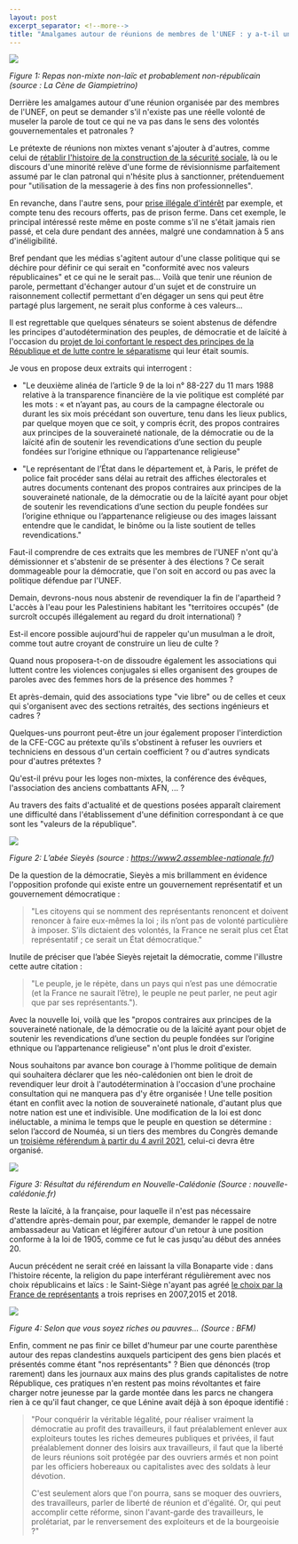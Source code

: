 ```yaml
---
layout: post
excerpt_separator: <!--more-->
title: "Amalgames autour de réunions de membres de l'UNEF : y a-t-il une volonté de museler la parole ?"
---
```

[//]: # (Author: Manuel Joriatti, PCF Nord)  
[//]: # (Date: 15 avril 2020)

![](assets/2021-04-15-amalgames-UNEF/La-Cene-Giampietrino.jpg)

*Figure 1: Repas non-mixte non-laïc et probablement non-républicain (source : La Cène de Giampietrino)*

Derrière les amalgames autour d'une réunion organisée par des  membres de l'UNEF, on peut se demander s'il n'existe pas une réelle volonté de museler la parole de tout ce qui ne va pas dans le sens des volontés gouvernementales et patronales ?

Le prétexte de réunions non mixtes venant s'ajouter à d'autres, comme celui de [rétablir l'histoire de la construction de la sécurité sociale](https://www.humanite.fr/ils-nont-pas-honte-ils-ne-veulent-rien-savoir-de-croizat-700201), là ou le discours d'une minorité relève d'une forme de révisionnisme parfaitement assumé par le clan patronal qui n'hésite plus à sanctionner, prétenduement pour "utilisation de la messagerie à des fins non professionnelles".

<!--more-->

En revanche, dans l'autre sens, pour [prise illégale d'intérêt](https://www.huffingtonpost.fr/entry/jacques-bompard-le-maire-dorange-condamne-a-5-ans-dineligibilite_fr_605cb4d8c5b66d30c7425607) par exemple, et compte tenu des recours offerts, pas de prison ferme. Dans cet exemple, le principal intéressé reste même en poste comme s'il ne s'était jamais rien passé, et cela dure pendant des années, malgré une condamnation à 5 ans d'inéligibilité.

Bref pendant que les médias s'agitent autour d'une classe politique qui se déchire pour définir ce qui serait en "conformité avec nos valeurs républicaines" et ce qui ne le serait pas... Voilà que tenir une réunion de parole, permettant d'échanger autour d'un sujet et de construire un raisonnement collectif permettant d'en dégager un sens qui peut être partagé plus largement, ne serait plus conforme à ces valeurs...

Il est regrettable que quelques sénateurs se soient abstenus de défendre les principes d'autodétermination des peuples, de démocratie et de laïcité à l'occasion du [projet de loi confortant le respect des principes de la République et de lutte contre le séparatisme](http://www.senat.fr/espace_presse/actualites/202101/principes_de_la_republique.html) qui leur était soumis.

Je vous en propose deux extraits qui interrogent :

- "Le deuxième alinéa de l’article 9 de la loi n° 88-227 du 11 mars 1988 relative à la transparence financière de la vie politique est complété par les mots : « et n’ayant pas, au cours de la campagne électorale ou durant les six mois précédant son ouverture, tenu dans les lieux publics, par quelque moyen que ce soit, y compris écrit, des propos contraires aux principes de la souveraineté nationale, de la démocratie ou de la laïcité afin de soutenir les revendications d’une section du peuple fondées sur l’origine ethnique ou l’appartenance religieuse"

- "Le représentant de l’État dans le département et, à Paris, le préfet de police fait procéder sans délai au retrait des affiches électorales et autres documents contenant des propos contraires aux principes de la souveraineté nationale, de la démocratie ou de la laïcité ayant pour objet de soutenir les revendications d’une section du peuple fondées sur l’origine ethnique ou l’appartenance religieuse ou des images laissant entendre que le candidat, le binôme ou la liste soutient de telles revendications."

Faut-il comprendre de ces extraits que les membres de l'UNEF n'ont qu'à démissionner et s'abstenir de se présenter à des élections ? Ce serait dommageable pour la démocratie, que l'on soit en accord ou pas avec la politique défendue par l'UNEF.

Demain, devrons-nous nous abstenir de revendiquer la fin de l'apartheid ? L'accès à l'eau pour les Palestiniens habitant les "territoires occupés" (de surcroît occupés illégalement au regard du droit international) ?

Est-il encore possible aujourd'hui de rappeler qu'un musulman a le droit, comme tout autre croyant de construire un lieu de culte ?

Quand nous proposera-t-on de dissoudre également les associations qui luttent contre les violences conjugales si elles organisent des groupes de paroles avec des femmes hors de la présence des hommes ?

Et après-demain, quid des associations type "vie libre" ou de celles et ceux qui s'organisent avec des sections retraités, des sections ingénieurs et cadres ?

Quelques-uns pourront peut-être un jour également proposer l'interdiction de la CFE-CGC au prétexte qu'ils s'obstinent à refuser les ouvriers et techniciens en dessous d'un certain coefficient ? ou d'autres syndicats pour d'autres prétextes ?

Qu'est-il prévu pour les loges non-mixtes, la conférence des évêques, l'association des anciens combattants AFN, ... ?

Au travers des faits d'actualité et de questions posées apparaît clairement une difficulté dans l'établissement d'une définition correspondant à ce que sont les "valeurs de la république".

![](assets/2021-04-15-amalgames-UNEF/sieyes-abbe.jpg)

*Figure 2: L’abée Sieyès (source : https://www2.assemblee-nationale.fr/)*

De la question de la démocratie, Sieyès a mis brillamment en évidence l'opposition profonde qui existe entre un gouvernement représentatif et un gouvernement démocratique :

>"Les citoyens qui se nomment des représentants renoncent et doivent renoncer à faire eux-mêmes la loi ; ils n’ont pas de volonté particulière à imposer. S’ils dictaient des volontés, la France ne serait plus cet État représentatif ; ce serait un État démocratique."

Inutile de préciser que l’abée Sieyès rejetait la démocratie, comme l'illustre cette autre citation :

>"Le peuple, je le répète, dans un pays qui n’est pas une démocratie (et la France ne saurait l’être), le peuple ne peut parler, ne peut agir que par ses représentants.").

Avec la nouvelle loi, voilà que les "propos contraires aux principes de la souveraineté nationale, de la démocratie ou de la laïcité ayant pour objet de soutenir les revendications d’une section du peuple fondées sur l’origine ethnique ou l’appartenance religieuse" n'ont plus le droit d'exister.

Nous souhaitons par avance bon courage à l'homme politique de demain qui souhaitera déclarer que les néo-calédonien ont bien le droit de revendiquer leur droit à l'autodétermination à l'occasion d'une prochaine consultation qui ne manquera pas d'y être organisée ! Une telle position étant en conflit avec la notion de souveraineté nationale, d'autant plus que notre nation est une et indivisible. Une modification de la loi est donc inéluctable, a minima le temps que le peuple en question se détermine : selon l’accord de Nouméa, si un tiers des membres du Congrès demande un [troisième référendum à partir du 4 avril 2021](https://www.elections-nc.fr/), celui-ci devra être organisé.

![](assets/2021-04-15-amalgames-UNEF/resultat-referedum-caledonie.jpg)

*Figure 3: Résultat du référendum en Nouvelle-Calédonie (Source : nouvelle-calédonie.fr)*

Reste la laïcité, à la française, pour laquelle il n'est pas nécessaire d'attendre après-demain pour, par exemple, demander le rappel de notre ambassadeur au Vatican et légiférer autour d'un retour à une position conforme à la loi de 1905, comme ce fut le cas jusqu'au début des années 20.

Aucun précédent ne serait créé en laissant la villa Bonaparte vide : dans l'histoire récente, la religion du pape interférant régulièrement avec nos choix républicains et laïcs : le Saint-Siège n'ayant pas agréé [le choix par la France de représentants](https://www.challenges.fr/politique/un-ambassadeur-gay-au-vatican-les-dessous-de-l-imbroglio_95501) a trois reprises en 2007,2015 et 2018.

![](assets/2021-04-15-amalgames-UNEF/pauvre-riche.png)

*Figure 4: Selon que vous soyez riches ou pauvres... (Source : BFM)*

Enfin, comment ne pas finir ce billet d'humeur par une courte parenthèse autour des repas clandestins auxquels participent des gens bien placés et présentés comme étant "nos représentants" ? Bien que dénoncés (trop rarement) dans les journaux aux mains des plus grands capitalistes de notre République, ces pratiques n'en restent pas moins révoltantes et faire charger notre jeunesse par la garde montée dans les parcs ne changera rien à ce qu'il faut changer, ce que Lénine avait déjà à son époque identifié :

>"Pour conquérir la véritable légalité, pour réaliser vraiment la démocratie au profit des travailleurs, il faut préalablement enlever aux exploiteurs toutes les riches demeures publiques et privées, il faut préalablement donner des loisirs aux travailleurs, il faut que la liberté de leurs réunions soit protégée par des ouvriers armés et non point par les officiers hobereaux ou capitalistes avec des soldats à leur dévotion.
>
>C'est seulement alors que l'on pourra, sans se moquer des ouvriers, des travailleurs, parler de liberté de réunion et d'égalité. Or, qui peut accomplir cette réforme, sinon l'avant-garde des travailleurs, le prolétariat, par le renversement des exploiteurs et de la bourgeoisie ?"

